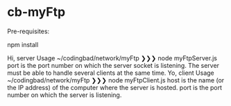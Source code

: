 # cb-myFtp

Pre-requisites:

npm install

Hi, server
Usage
~/codingbad/network/myFtp ❯❯❯ node myFtpServer.js <port>
port is the port number on which the server socket is listening. The server must be able to handle several clients at the same time.
Yo, client
Usage
~/codingbad/network/myFtp ❯❯❯ node myFtpClient.js <host> <port>
host is the name (or the IP address) of the computer where the server is hosted.
port is the port number on which the server is listening.
